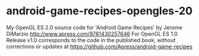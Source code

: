 # android-game-recipes-opengles-20
My OpenGL ES 2.0 source code for 'Android Game Recipes' by Jerome DiMarzio http://www.apress.com/9781430257646
For OpenGL ES 1.0 Release v1.0 corresponds to the code in the published book, without corrections 
or updates at https://github.com/Apress/android-game-recipes 
